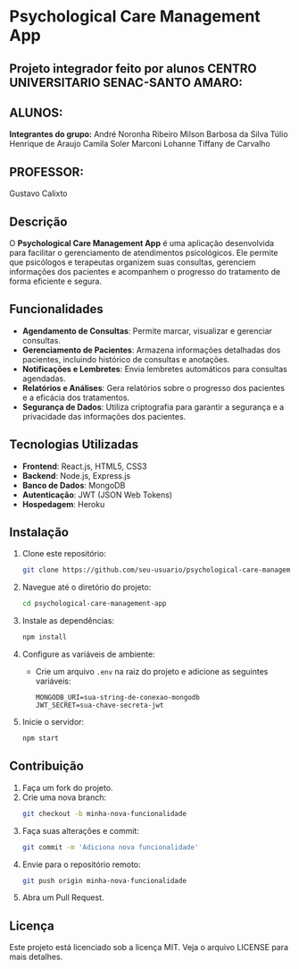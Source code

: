 # Psychological Care Management App

## Projeto integrador feito por alunos CENTRO UNIVERSITARIO SENAC-SANTO AMARO:
## ALUNOS:
**Integrantes do grupo:** 
André Noronha Ribeiro
Milson Barbosa da Silva
Túlio Henrique de Araujo
Camila Soler Marconi
Lohanne Tiffany de Carvalho

## PROFESSOR:
Gustavo Calixto


## Descrição

O **Psychological Care Management App** é uma aplicação desenvolvida para facilitar o gerenciamento de atendimentos psicológicos. Ele permite que psicólogos e terapeutas organizem suas consultas, gerenciem informações dos pacientes e acompanhem o progresso do tratamento de forma eficiente e segura.

## Funcionalidades

- **Agendamento de Consultas**: Permite marcar, visualizar e gerenciar consultas.
- **Gerenciamento de Pacientes**: Armazena informações detalhadas dos pacientes, incluindo histórico de consultas e anotações.
- **Notificações e Lembretes**: Envia lembretes automáticos para consultas agendadas.
- **Relatórios e Análises**: Gera relatórios sobre o progresso dos pacientes e a eficácia dos tratamentos.
- **Segurança de Dados**: Utiliza criptografia para garantir a segurança e a privacidade das informações dos pacientes.

## Tecnologias Utilizadas

- **Frontend**: React.js, HTML5, CSS3
- **Backend**: Node.js, Express.js
- **Banco de Dados**: MongoDB
- **Autenticação**: JWT (JSON Web Tokens)
- **Hospedagem**: Heroku

## Instalação

1. Clone este repositório:
    ```bash
    git clone https://github.com/seu-usuario/psychological-care-management-app.git
    ```
2. Navegue até o diretório do projeto:
    ```bash
    cd psychological-care-management-app
    ```
3. Instale as dependências:
    ```bash
    npm install
    ```
4. Configure as variáveis de ambiente:
    - Crie um arquivo `.env` na raiz do projeto e adicione as seguintes variáveis:
        ```env
        MONGODB_URI=sua-string-de-conexao-mongodb
        JWT_SECRET=sua-chave-secreta-jwt
        ```

5. Inicie o servidor:
    ```bash
    npm start
    ```

## Contribuição

1. Faça um fork do projeto.
2. Crie uma nova branch:
    ```bash
    git checkout -b minha-nova-funcionalidade
    ```
3. Faça suas alterações e commit:
    ```bash
    git commit -m 'Adiciona nova funcionalidade'
    ```
4. Envie para o repositório remoto:
    ```bash
    git push origin minha-nova-funcionalidade
    ```
5. Abra um Pull Request.

## Licença

Este projeto está licenciado sob a licença MIT. Veja o arquivo LICENSE para mais detalhes.
